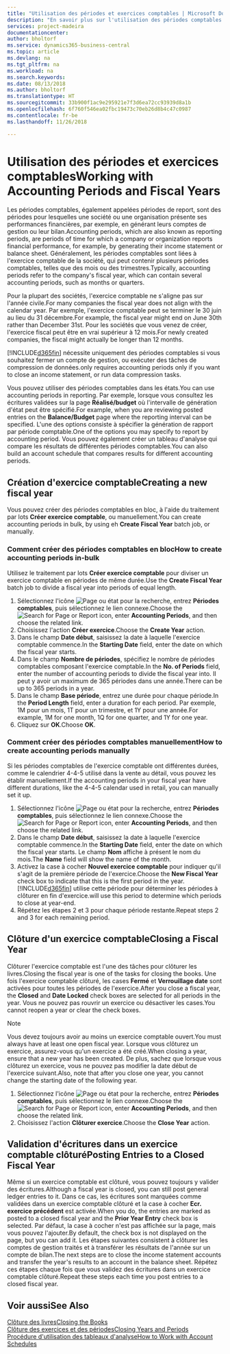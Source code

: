 ```yaml
---
title: "Utilisation des périodes et exercices comptables | Microsoft Docs"
description: "En savoir plus sur l'utilisation des périodes comptables pour définir le moment où votre société fait état de ses performances financières."
services: project-madeira
documentationcenter: 
author: bholtorf
ms.service: dynamics365-business-central
ms.topic: article
ms.devlang: na
ms.tgt_pltfrm: na
ms.workload: na
ms.search.keywords: 
ms.date: 08/13/2018
ms.author: bholtorf
ms.translationtype: HT
ms.sourcegitcommit: 33b900f1ac9e295921e7f3d6ea72cc93939d8a1b
ms.openlocfilehash: 6f760f546ea02fbc19473c70eb26d8b4c47c0987
ms.contentlocale: fr-be
ms.lasthandoff: 11/26/2018

---
```

# <a name="working-with-accounting-periods-and-fiscal-years"></a><span data-ttu-id="5d0b8-103">Utilisation des périodes et exercices comptables</span><span class="sxs-lookup"><span data-stu-id="5d0b8-103">Working with Accounting Periods and Fiscal Years</span></span>
<span data-ttu-id="5d0b8-104">Les périodes comptables, également appelées périodes de report, sont des périodes pour lesquelles une société ou une organisation présente ses performances financières, par exemple, en générant leurs comptes de gestion ou leur bilan.</span><span class="sxs-lookup"><span data-stu-id="5d0b8-104">Accounting periods, which are also known as reporting periods, are periods of time for which a company or organization reports financial performance, for example, by generating their income statement or balance sheet.</span></span> <span data-ttu-id="5d0b8-105">Généralement, les périodes comptables sont liées à l'exercice comptable de la société, qui peut contenir plusieurs périodes comptables, telles que des mois ou des trimestres.</span><span class="sxs-lookup"><span data-stu-id="5d0b8-105">Typically, accounting periods refer to the company's fiscal year, which can contain several accounting periods, such as months or quarters.</span></span>

<span data-ttu-id="5d0b8-106">Pour la plupart des sociétés, l'exercice comptable ne s'aligne pas sur l'année civile.</span><span class="sxs-lookup"><span data-stu-id="5d0b8-106">For many companies the fiscal year does not align with the calendar year.</span></span> <span data-ttu-id="5d0b8-107">Par exemple, l'exercice comptable peut se terminer le 30 juin au lieu du 31 décembre.</span><span class="sxs-lookup"><span data-stu-id="5d0b8-107">For example, the fiscal year might end on June 30th rather than December 31st.</span></span> <span data-ttu-id="5d0b8-108">Pour les sociétés que vous venez de créer, l'exercice fiscal peut être en vrai supérieur à 12 mois.</span><span class="sxs-lookup"><span data-stu-id="5d0b8-108">For newly created companies, the fiscal might actually be longer than 12 months.</span></span> 

[!INCLUDE[d365fin](includes/d365fin_md.md)] <span data-ttu-id="5d0b8-109">nécessite uniquement des périodes comptables si vous souhaitez fermer un compte de gestion, ou exécuter des tâches de compression de données.</span><span class="sxs-lookup"><span data-stu-id="5d0b8-109">only requires accounting periods only if you want to close an income statement, or run data compression tasks.</span></span> 

<span data-ttu-id="5d0b8-110">Vous pouvez utiliser des périodes comptables dans les états.</span><span class="sxs-lookup"><span data-stu-id="5d0b8-110">You can use accounting periods in reporting.</span></span> <span data-ttu-id="5d0b8-111">Par exemple, lorsque vous consultez les écritures validées sur la page **Réalisé/budget** où l'intervalle de génération d'état peut être spécifié.</span><span class="sxs-lookup"><span data-stu-id="5d0b8-111">For example, when you are reviewing posted entries on the **Balance/Budget** page where the reporting interval can be specified.</span></span> <span data-ttu-id="5d0b8-112">L'une des options consiste à spécifier la génération de rapport par période comptable.</span><span class="sxs-lookup"><span data-stu-id="5d0b8-112">One of the options you may specify to report by accounting period.</span></span> <span data-ttu-id="5d0b8-113">Vous pouvez également créer un tableau d'analyse qui compare les résultats de différentes périodes comptables.</span><span class="sxs-lookup"><span data-stu-id="5d0b8-113">You can also build an account schedule that compares results for different accounting periods.</span></span>

## <a name="creating-a-new-fiscal-year"></a><span data-ttu-id="5d0b8-114">Création d'exercice comptable</span><span class="sxs-lookup"><span data-stu-id="5d0b8-114">Creating a new fiscal year</span></span>
<span data-ttu-id="5d0b8-115">Vous pouvez créer des périodes comptables en bloc, à l'aide du traitement par lots **Créer exercice comptable**, ou manuellement.</span><span class="sxs-lookup"><span data-stu-id="5d0b8-115">You can create accounting periods in bulk, by using eh **Create Fiscal Year** batch job, or manually.</span></span>

### <a name="how-to-create-accounting-periods-in-bulk"></a><span data-ttu-id="5d0b8-116">Comment créer des périodes comptables en bloc</span><span class="sxs-lookup"><span data-stu-id="5d0b8-116">How to create accounting periods in-bulk</span></span>
<span data-ttu-id="5d0b8-117">Utilisez le traitement par lots **Créer exercice comptable** pour diviser un exercice comptable en périodes de même durée.</span><span class="sxs-lookup"><span data-stu-id="5d0b8-117">Use the **Create Fiscal Year** batch job to divide a fiscal year into periods of equal length.</span></span>  

1. <span data-ttu-id="5d0b8-118">Sélectionnez l'icône ![Page ou état pour la recherche](media/ui-search/search_small.png "icône Page ou état pour la recherche"), entrez **Périodes comptables**, puis sélectionnez le lien connexe.</span><span class="sxs-lookup"><span data-stu-id="5d0b8-118">Choose the ![Search for Page or Report](media/ui-search/search_small.png "Search for Page or Report icon") icon, enter **Accounting Periods**, and then choose the related link.</span></span>  
2. <span data-ttu-id="5d0b8-119">Choisissez l'action **Créer exercice**.</span><span class="sxs-lookup"><span data-stu-id="5d0b8-119">Choose the **Create Year** action.</span></span>  <!--What about the Scheduling option? Should we mention that? There's also the Report Output Type field...-->
3. <span data-ttu-id="5d0b8-120">Dans le champ **Date début**, saisissez la date à laquelle l'exercice comptable commence.</span><span class="sxs-lookup"><span data-stu-id="5d0b8-120">In the **Starting Date** field, enter the date on which the fiscal year starts.</span></span>  
4. <span data-ttu-id="5d0b8-121">Dans le champ **Nombre de périodes**, spécifiez le nombre de périodes comptables composant l'exercice comptable.</span><span class="sxs-lookup"><span data-stu-id="5d0b8-121">In the **No. of Periods** field, enter the number of accounting periods to divide the fiscal year into.</span></span> <span data-ttu-id="5d0b8-122">Il peut y avoir un maximum de 365 périodes dans une année.</span><span class="sxs-lookup"><span data-stu-id="5d0b8-122">There can be up to 365 periods in a year.</span></span>  
5. <span data-ttu-id="5d0b8-123">Dans le champ **Base période**, entrez une durée pour chaque période.</span><span class="sxs-lookup"><span data-stu-id="5d0b8-123">In the **Period Length** field, enter a duration for each period.</span></span> <span data-ttu-id="5d0b8-124">Par exemple, 1M pour un mois, 1T pour un trimestre, et 1Y pour une année.</span><span class="sxs-lookup"><span data-stu-id="5d0b8-124">For example, 1M for one month, 1Q for one quarter, and 1Y for one year.</span></span>  
6. <span data-ttu-id="5d0b8-125">Cliquez sur **OK**.</span><span class="sxs-lookup"><span data-stu-id="5d0b8-125">Choose **OK**.</span></span>  

### <a name="how-to-create-accounting-periods-manually"></a><span data-ttu-id="5d0b8-126">Comment créer des périodes comptables manuellement</span><span class="sxs-lookup"><span data-stu-id="5d0b8-126">How to create accounting periods manually</span></span>
<span data-ttu-id="5d0b8-127">Si les périodes comptables de l'exercice comptable ont différentes durées, comme le calendrier 4-4-5 utilisé dans la vente au détail, vous pouvez les établir manuellement.</span><span class="sxs-lookup"><span data-stu-id="5d0b8-127">If the accounting periods in your fiscal year have different durations, like the 4-4-5 calendar used in retail, you can manually set it up.</span></span>  
  
1. <span data-ttu-id="5d0b8-128">Sélectionnez l'icône ![Page ou état pour la recherche](media/ui-search/search_small.png "icône Page ou état pour la recherche"), entrez **Périodes comptables**, puis sélectionnez le lien connexe.</span><span class="sxs-lookup"><span data-stu-id="5d0b8-128">Choose the ![Search for Page or Report](media/ui-search/search_small.png "Search for Page or Report icon") icon, enter **Accounting Periods**, and then choose the related link.</span></span>  
2. <span data-ttu-id="5d0b8-129">Dans le champ **Date début**, saisissez la date à laquelle l'exercice comptable commence.</span><span class="sxs-lookup"><span data-stu-id="5d0b8-129">In the **Starting Date** field, enter the date on which the fiscal year starts.</span></span> <span data-ttu-id="5d0b8-130">Le champ **Nom** affiche à présent le nom du mois.</span><span class="sxs-lookup"><span data-stu-id="5d0b8-130">The **Name** field will show the name of the month.</span></span>  
3. <span data-ttu-id="5d0b8-131">Activez la case à cocher **Nouvel exercice comptable** pour indiquer qu'il s'agit de la première période de l'exercice.</span><span class="sxs-lookup"><span data-stu-id="5d0b8-131">Choose the **New Fiscal Year** check box to indicate that this is the first period in the year.</span></span> [!INCLUDE[d365fin](includes/d365fin_md.md)] <span data-ttu-id="5d0b8-132">utilise cette période pour déterminer les périodes à clôturer en fin d'exercice.</span><span class="sxs-lookup"><span data-stu-id="5d0b8-132">will use this period to determine which periods to close at year-end.</span></span>
4. <span data-ttu-id="5d0b8-133">Répétez les étapes 2 et 3 pour chaque période restante.</span><span class="sxs-lookup"><span data-stu-id="5d0b8-133">Repeat steps 2 and 3 for each remaining period.</span></span>  

## <a name="closing-a-fiscal-year"></a><span data-ttu-id="5d0b8-134">Clôture d'un exercice comptable</span><span class="sxs-lookup"><span data-stu-id="5d0b8-134">Closing a Fiscal Year</span></span>
<span data-ttu-id="5d0b8-135">Clôturer l'exercice comptable est l'une des tâches pour clôturer les livres.</span><span class="sxs-lookup"><span data-stu-id="5d0b8-135">Closing the fiscal year is one of the tasks for closing the books.</span></span> <span data-ttu-id="5d0b8-136">Une fois l'exercice comptable clôturé, les cases **Fermé** et **Verrouillage date** sont activées pour toutes les périodes de l'exercice.</span><span class="sxs-lookup"><span data-stu-id="5d0b8-136">After you close a fiscal year, the **Closed** and **Date Locked** check boxes are selected for all periods in the year.</span></span> <span data-ttu-id="5d0b8-137">Vous ne pouvez pas rouvrir un exercice ou désactiver les cases.</span><span class="sxs-lookup"><span data-stu-id="5d0b8-137">You cannot reopen a year or clear the check boxes.</span></span>

> [!NOTE]  
>  <span data-ttu-id="5d0b8-138">Vous devez toujours avoir au moins un exercice comptable ouvert.</span><span class="sxs-lookup"><span data-stu-id="5d0b8-138">You must always have at least one open fiscal year.</span></span> <span data-ttu-id="5d0b8-139">Lorsque vous clôturez un exercice, assurez-vous qu'un exercice a été créé.</span><span class="sxs-lookup"><span data-stu-id="5d0b8-139">When closing a year, ensure that a new year has been created.</span></span> <span data-ttu-id="5d0b8-140">De plus, sachez que lorsque vous clôturez un exercice, vous ne pouvez pas modifier la date début de l'exercice suivant.</span><span class="sxs-lookup"><span data-stu-id="5d0b8-140">Also, note that after you close one year, you cannot change the starting date of the following year.</span></span>

1. <span data-ttu-id="5d0b8-141">Sélectionnez l'icône ![Page ou état pour la recherche](media/ui-search/search_small.png "icône Page ou état pour la recherche"), entrez **Périodes comptables**, puis sélectionnez le lien connexe.</span><span class="sxs-lookup"><span data-stu-id="5d0b8-141">Choose the ![Search for Page or Report](media/ui-search/search_small.png "Search for Page or Report icon") icon, enter **Accounting Periods**, and then choose the related link.</span></span>  
2. <span data-ttu-id="5d0b8-142">Choisissez l'action **Clôturer exercice**.</span><span class="sxs-lookup"><span data-stu-id="5d0b8-142">Choose the **Close Year** action.</span></span>  

## <a name="posting-entries-to-a-closed-fiscal-year"></a><span data-ttu-id="5d0b8-143">Validation d'écritures dans un exercice comptable clôturé</span><span class="sxs-lookup"><span data-stu-id="5d0b8-143">Posting Entries to a Closed Fiscal Year</span></span>
<span data-ttu-id="5d0b8-144">Même si un exercice comptable est clôturé, vous pouvez toujours y valider des écritures.</span><span class="sxs-lookup"><span data-stu-id="5d0b8-144">Although a fiscal year is closed, you can still post general ledger entries to it.</span></span> <span data-ttu-id="5d0b8-145">Dans ce cas, les écritures sont marquées comme validées dans un exercice comptable clôturé et la case à cocher **Ecr. exercice précédent** est activée.</span><span class="sxs-lookup"><span data-stu-id="5d0b8-145">When you do, the entries are marked as posted to a closed fiscal year and the **Prior Year Entry** check box is selected.</span></span> <span data-ttu-id="5d0b8-146">Par défaut, la case à cocher n'est pas affichée sur la page, mais vous pouvez l'ajouter.</span><span class="sxs-lookup"><span data-stu-id="5d0b8-146">By default, the check box is not displayed on the page, but you can add it.</span></span> <span data-ttu-id="5d0b8-147">Les étapes suivantes consistent à clôturer les comptes de gestion traités et à transférer les résultats de l'année sur un compte de bilan.</span><span class="sxs-lookup"><span data-stu-id="5d0b8-147">The next steps are to close the income statement accounts and transfer the year's results to an account in the balance sheet.</span></span> <span data-ttu-id="5d0b8-148">Répétez ces étapes chaque fois que vous validez des écritures dans un exercice comptable clôturé.</span><span class="sxs-lookup"><span data-stu-id="5d0b8-148">Repeat these steps each time you post entries to a closed fiscal year.</span></span>

## <a name="see-also"></a><span data-ttu-id="5d0b8-149">Voir aussi</span><span class="sxs-lookup"><span data-stu-id="5d0b8-149">See Also</span></span>
[<span data-ttu-id="5d0b8-150">Clôture des livres</span><span class="sxs-lookup"><span data-stu-id="5d0b8-150">Closing the Books</span></span>](year-close-books.md)  
[<span data-ttu-id="5d0b8-151">Clôture des exercices et des périodes</span><span class="sxs-lookup"><span data-stu-id="5d0b8-151">Closing Years and Periods</span></span>](year-close-years-periods.md)  
[<span data-ttu-id="5d0b8-152">Procédure d'utilisation des tableaux d'analyse</span><span class="sxs-lookup"><span data-stu-id="5d0b8-152">How to Work with Account Schedules</span></span>](bi-how-work-account-schedule.md)  
  






